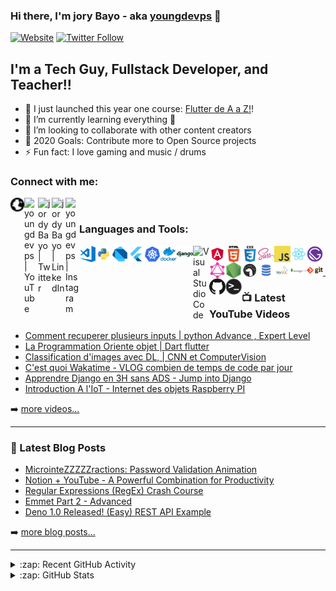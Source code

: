 ### Hi there, I'm jory Bayo - aka [youngdevps][website] 👋

[![Website](https://img.shields.io/website?label=youngdevps.com&style=for-the-badge&url=https%3A%2F%2Fyoungdevps.com)](https://youngdevps.com)
[![Twitter Follow](https://img.shields.io/twitter/follow/youngdevps?color=1DA1F2&logo=twitter&style=for-the-badge)](https://twitter.com/intent/follow?original_referer=https%3A%2F%2Fgithub.com%2Fyoungdevps&screen_name=youngdevps)

## I'm a Tech Guy, Fullstack Developer, and Teacher!!

- 🔭 I just launched this year one course: [Flutter de A a Z!][course]!
- 🌱 I’m currently learning everything 🤣
- 👯 I’m looking to collaborate with other content creators
- 🥅 2020 Goals: Contribute more to Open Source projects
- ⚡ Fun fact: I love gaming and music / drums

### Connect with me:

[<img align="left" alt="youngdevps.com" width="22px" src="https://raw.githubusercontent.com/iconic/open-iconic/master/svg/globe.svg" />][website]
[<img align="left" alt="youngdevps | YouTube" width="22px" src="https://cdn.jsdelivr.net/npm/simple-icons@v3/icons/youtube.svg" />][youtube]
[<img align="left" alt="jordyBayo | Twitter" width="22px" src="https://cdn.jsdelivr.net/npm/simple-icons@v3/icons/twitter.svg" />][twitter]
[<img align="left" alt="jordyBayo | LinkedIn" width="22px" src="https://cdn.jsdelivr.net/npm/simple-icons@v3/icons/linkedin.svg" />][linkedin]
[<img align="left" alt="youngdevps | Instagram" width="22px" src="https://cdn.jsdelivr.net/npm/simple-icons@v3/icons/instagram.svg" />][instagram]

<br />

### Languages and Tools:

[<img align="left" alt="Visual Studio Code" width="26px" src="https://raw.githubusercontent.com/github/explore/80688e429a7d4ef2fca1e82350fe8e3517d3494d/topics/visual-studio-code/visual-studio-code.png" />][webdevplaylist]
[<img align="left" alt="Visual Studio Code" width="26px" src="https://raw.githubusercontent.com/github/explore/80688e429a7d4ef2fca1e82350fe8e3517d3494d/topics/python/python.png" />][webdevplaylist]
[<img align="left" alt="Visual Studio Code" width="26px" src="https://raw.githubusercontent.com/github/explore/80688e429a7d4ef2fca1e82350fe8e3517d3494d/topics/dart/dart.png" />][webdevplaylist]
[<img align="left" alt="Visual Studio Code" width="26px" src="https://raw.githubusercontent.com/github/explore/80688e429a7d4ef2fca1e82350fe8e3517d3494d/topics/flutter/flutter.png" />][webdevplaylist]
[<img align="left" alt="Visual Studio Code" width="26px" src="https://raw.githubusercontent.com/github/explore/80688e429a7d4ef2fca1e82350fe8e3517d3494d/topics/kubernetes/kubernetes.png" />][webdevplaylist]
[<img align="left" alt="Visual Studio Code" width="26px" src="https://raw.githubusercontent.com/github/explore/80688e429a7d4ef2fca1e82350fe8e3517d3494d/topics/docker/docker.png" />][webdevplaylist]
[<img align="left" alt="Visual Studio Code" width="26px" src="https://raw.githubusercontent.com/github/explore/80688e429a7d4ef2fca1e82350fe8e3517d3494d/topics/django/django.png" />][webdevplaylist]
[<img align="left" alt="Visual Studio Code" width="26px" src="https://raw.githubusercontent.com/github/explore/80688e429a7d4ef2fca1e82350fe8e3517d3494d/topics/tensorflow/tensorlfow.png" />][webdevplaylist]
[<img align="left" alt="Visual Studio Code" width="26px" src="https://raw.githubusercontent.com/github/explore/80688e429a7d4ef2fca1e82350fe8e3517d3494d/topics/angular/angular.png" />][webdevplaylist]
[<img align="left" alt="HTML5" width="26px" src="https://raw.githubusercontent.com/github/explore/80688e429a7d4ef2fca1e82350fe8e3517d3494d/topics/html/html.png" />][webdevplaylist]
[<img align="left" alt="CSS3" width="26px" src="https://raw.githubusercontent.com/github/explore/80688e429a7d4ef2fca1e82350fe8e3517d3494d/topics/css/css.png" />][cssplaylist]
[<img align="left" alt="Sass" width="26px" src="https://raw.githubusercontent.com/github/explore/80688e429a7d4ef2fca1e82350fe8e3517d3494d/topics/sass/sass.png" />][cssplaylist]
[<img align="left" alt="JavaScript" width="26px" src="https://raw.githubusercontent.com/github/explore/80688e429a7d4ef2fca1e82350fe8e3517d3494d/topics/javascript/javascript.png" />][jsplaylist]
[<img align="left" alt="React" width="26px" src="https://raw.githubusercontent.com/github/explore/80688e429a7d4ef2fca1e82350fe8e3517d3494d/topics/react/react.png" />][reactplaylist]
[<img align="left" alt="Gatsby" width="26px" src="https://raw.githubusercontent.com/github/explore/e94815998e4e0713912fed477a1f346ec04c3da2/topics/gatsby/gatsby.png" />][webdevplaylist]
[<img align="left" alt="GraphQL" width="26px" src="https://raw.githubusercontent.com/github/explore/80688e429a7d4ef2fca1e82350fe8e3517d3494d/topics/graphql/graphql.png" />][webdevplaylist]
[<img align="left" alt="Node.js" width="26px" src="https://raw.githubusercontent.com/github/explore/80688e429a7d4ef2fca1e82350fe8e3517d3494d/topics/nodejs/nodejs.png" />][webdevplaylist]
[<img align="left" alt="Deno" width="26px" src="https://raw.githubusercontent.com/github/explore/361e2821e2dea67711cde99c9c40ed357061cf27/topics/deno/deno.png" />][webdevplaylist]
[<img align="left" alt="SQL" width="26px" src="https://raw.githubusercontent.com/github/explore/80688e429a7d4ef2fca1e82350fe8e3517d3494d/topics/sql/sql.png" />][webdevplaylist]
[<img align="left" alt="MySQL" width="26px" src="https://raw.githubusercontent.com/github/explore/80688e429a7d4ef2fca1e82350fe8e3517d3494d/topics/mysql/mysql.png" />][webdevplaylist]
[<img align="left" alt="MongoDB" width="26px" src="https://raw.githubusercontent.com/github/explore/80688e429a7d4ef2fca1e82350fe8e3517d3494d/topics/mongodb/mongodb.png" />][webdevplaylist]
[<img align="left" alt="Git" width="26px" src="https://raw.githubusercontent.com/github/explore/80688e429a7d4ef2fca1e82350fe8e3517d3494d/topics/git/git.png" />][webdevplaylist]
[<img align="left" alt="GitHub" width="26px" src="https://raw.githubusercontent.com/github/explore/78df643247d429f6cc873026c0622819ad797942/topics/github/github.png" />][webdevplaylist]
[<img align="left" alt="Terminal" width="26px" src="https://raw.githubusercontent.com/github/explore/80688e429a7d4ef2fca1e82350fe8e3517d3494d/topics/terminal/terminal.png" />][webdevplaylist]

<br />
<br />

---

### 📺 Latest YouTube Videos

<!-- YOUTUBE:START -->
- [Comment recuperer plusieurs inputs | python Advance , Expert  Level](https://www.youtube.com/watch?v=3tG1jUQbuSI)
- [La Programmation Oriente objet     | Dart flutter](https://www.youtube.com/watch?v=NhWCEdja9W4)
- [Classification d'images avec DL,   | CNN et ComputerVision](https://www.youtube.com/watch?v=7k7ETzqOxn8)
- [C'est quoi Wakatime - VLOG combien de temps de code par jour](https://www.youtube.com/watch?v=V-J2OnZRC0I)
- [Apprendre Django en 3H sans ADS - Jump into Django](https://www.youtube.com/watch?v=lFF5jQeQuEs)
- [Introduction A l'IoT  - Internet des objets Raspberry PI](https://www.youtube.com/watch?v=lFF5jQeQuEs)
<!-- YOUTUBE:END -->

➡️ [more videos...](https://youtube.com/youngdevps)

---

### 📕 Latest Blog Posts

<!-- BLOG-POST-LIST:START -->
- [MicrointeZZZZZractions: Password Validation Animation](https://youngdevps.com/youngdevps/microinteractions-password-validation-animation-5629)
- [Notion + YouTube - A Powerful Combination for Productivity](https://youngdevps.com/youngdevps/notion-youtube-a-powerful-combination-for-productivity-1def)
- [Regular Expressions (RegEx) Crash Course](https://youngdevps.com/youngdevps/regular-expressions-regex-crash-course-248n)
- [Emmet Part 2 - Advanced](https://dev.to/youngdevps/emmet-part-2-advanced-4c65)
- [Deno 1.0 Released! (Easy) REST API Example](https://youngdevps.com/youngdevps/deno-1-0-released-easy-rest-api-example-2fbl)
<!-- BLOG-POST-LIST:END -->

➡️ [more blog posts...](https://youngdevps.com)

---

<details>
  <summary>:zap: Recent GitHub Activity</summary>
  
<!--START_SECTION:activity-->
1. ❌ Closed PR [#14](https://github.com/youngdevps/youngdevps/pull/14) in [youngdevps/youngdevps](https://github.com/youngdevps/youngdevps)
2. 🗣 Commented on [#14](https://github.com/youngdevps/youngdevps/issues/14) in [youngdevps/youngdevps](https://github.com/youngdevps/youngdevps)
3. ❌ Closed PR [#7](https://github.com/youngdevps/youngdevps/pull/7) in [youngdevps/youngdevps](https://github.com/youngdevps/youngdevps)
4. 🎉 Merged PR [#6](https://github.com/youngdevps/youngdevps/pull/6) in [youngdevps/youngdevps](https://github.com/youngdevps/youngdevps)
5. 💪 Opened PR [#259](https://github.com/florinpop17/app-ideas/pull/259) in [florinpop17/app-ideas](https://github.com/florinpop17/app-ideas)
<!--END_SECTION:activity-->

</details>

<details>
  <summary>:zap: GitHub Stats</summary>

  <img align="left" alt="youngdevps's GitHub Stats" src="https://github-readme-stats.youngdevps.vercel.app/api?username=youngdevps&show_icons=true&hide_border=true" />

</details>

[website]: https://youngdevps.com
[course]: http://vsCodeHero.com
[twitter]: https://twitter.com/jordyBayo
[youtube]: https://youtube.com/youngdevps
[instagram]: https://instagram.com/youngdevps
[linkedin]: https://linkedin.com/in/jordyBayo
[webdevplaylist]: https://www.youtube.com/playlist?list=PLkwxH9e_vrAJ0WbEsFA9W3I1W-g_BTsbt
[jsplaylist]: https://www.youtube.com/playlist?list=PLkwxH9e_vrALRJKu7wfXby3MKeflhTu6B
[cssplaylist]: https://www.youtube.com/playlist?list=PLkwxH9e_vrALSdvZuEh6gqQdmDoDIoqz4
[reactplaylist]: https://www.youtube.com/playlist?list=PLkwxH9e_vrAK4TdffpxKY3QGyHCpxFcQ0

